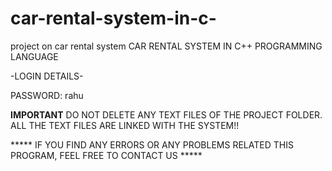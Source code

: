 # car-rental-system-in-c-
project on car rental system
CAR RENTAL SYSTEM IN C++ PROGRAMMING LANGUAGE


-LOGIN DETAILS-

PASSWORD: rahu

**IMPORTANT**
DO NOT DELETE ANY TEXT FILES OF THE PROJECT FOLDER.
ALL THE TEXT FILES ARE LINKED WITH THE SYSTEM!!


***** IF YOU FIND ANY ERRORS OR ANY PROBLEMS RELATED THIS PROGRAM, FEEL FREE TO CONTACT US *****
